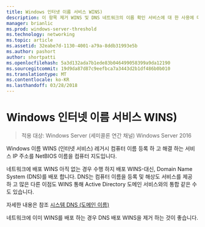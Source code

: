 ```yaml
---
title: Windows 인터넷 이름 서비스 WINS)
description: 이 항목 제거 WINS 및 DNS 네트워크의 이름 확인 서비스에 대 한 사용에 대 한 정보를 제공 합니다.
manager: brianlic
ms.prod: windows-server-threshold
ms.technology: networking
ms.topic: article
ms.assetid: 32eabe7d-1130-4001-a79a-8ddb31993e5b
ms.author: pashort
author: shortpatti
ms.openlocfilehash: 5a3d132ada7b1ede83b046499058399a9da12190
ms.sourcegitcommit: 19d9da87d87c9eefbca7a3443d2b1df486b0b010
ms.translationtype: MT
ms.contentlocale: ko-KR
ms.lasthandoff: 03/28/2018
---
```

#  <a name="windows-internet-name-service-wins"></a>Windows 인터넷 이름 서비스 WINS)

>적용 대상: Windows Server (세미콜론 연간 채널) Windows Server 2016

Windows 이름 WINS (인터넷 서비스) 레거시 컴퓨터 이름 등록 하 고 해결 하는 서비스 IP 주소를 NetBIOS 이름을 컴퓨터 지도입니다.

네트워크에 배포 WINS 아직 없는 경우 수행 하지 배포 WINS-대신, Domain Name System \(DNS\)를 배포 합니다. DNS는 컴퓨터 이름을 등록 및 해상도 서비스를 제공 하 고 많은 다른 이점도 WINS 통해 Active Directory 도메인 서비스와의 통합 같은 수도 있습니다.

자세한 내용은 참조 [시스템 DNS (도메인 이름)](https://docs.microsoft.com/windows-server/networking/dns/dns-top)

네트워크에 이미 WINS를 배포 하는 경우 DNS 배포 WINS을 제거 하는 것이 좋습니다.
